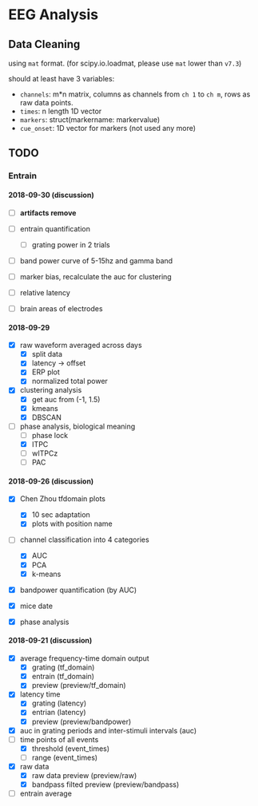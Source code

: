 # EEG Analysis

## Data Cleaning
using `mat` format.
(for scipy.io.loadmat, please use `mat` lower than `v7.3`)

should at least have 3 variables:
- `channels`: m\*n matrix, columns as channels from `ch 1` to `ch m`, rows as raw data points.
- `times`: n length 1D vector
- `markers`: struct(markername: markervalue)
- `cue_onset`: 1D vector for markers (not used any more)

## TODO

### Entrain

#### 2018-09-30 (discussion)
- [ ] **artifacts remove**
- [ ] entrain quantification
    - [ ] grating power in 2 trials
- [ ] band power curve of 5-15hz and gamma band
- [ ] marker bias, recalculate the auc for clustering
- [ ] relative latency
- [ ] brain areas of electrodes


#### 2018-09-29
- [x] raw waveform averaged across days
    - [x] split data
    - [x] latency -> offset
    - [x] ERP plot
    - [x] normalized total power
- [x] clustering analysis
    - [x] get auc from (-1, 1.5)
    - [x] kmeans
    - [x] DBSCAN
- [ ] phase analysis, biological meaning
    - [ ] phase lock
    - [x] ITPC
    - [ ] wITPCz
    - [ ] PAC

#### 2018-09-26 (discussion)
- [x] Chen Zhou tfdomain plots
    - [x] 10 sec adaptation
    - [x] plots with position name
- [ ] channel classification into 4 categories
    - [x] AUC
    - [x] PCA
    - [x] k-means

- [x] bandpower quantification (by AUC)

- [x] mice date
- [x] phase analysis

#### 2018-09-21 (discussion)
- [x] average frequency-time domain output
    - [x] grating (tf_domain)
    - [x] entrain (tf_domain)
    - [x] preview (preview/tf_domain)
- [x] latency time
    - [x] grating (latency)
    - [x] entrian (latency)
    - [x] preview (preview/bandpower)
- [x] auc in grating periods and inter-stimuli intervals (auc)
- [ ] time points of all events
    - [x] threshold (event_times)
    - [ ] range (event_times)
- [x] raw data
    - [x] raw data preview (preview/raw)
    - [x] bandpass filted preview (preview/bandpass)
- [ ] entrain average
